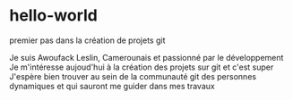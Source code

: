 # hello-world
premier pas dans la création de projets git

Je suis Awoufack Leslin, Camerounais et passionné par le développement
Je m'intéresse aujoud'hui à la création des projets sur git et c'est super
J'espère bien trouver au sein de la communauté git des personnes dynamiques
et qui sauront me guider dans mes travaux
